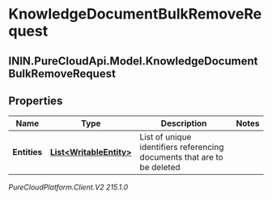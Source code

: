 # KnowledgeDocumentBulkRemoveRequest

## ININ.PureCloudApi.Model.KnowledgeDocumentBulkRemoveRequest

## Properties

|Name | Type | Description | Notes|
|------------ | ------------- | ------------- | -------------|
| **Entities** | [**List&lt;WritableEntity&gt;**](WritableEntity) | List of unique identifiers referencing documents that are to be deleted | |



_PureCloudPlatform.Client.V2 215.1.0_

